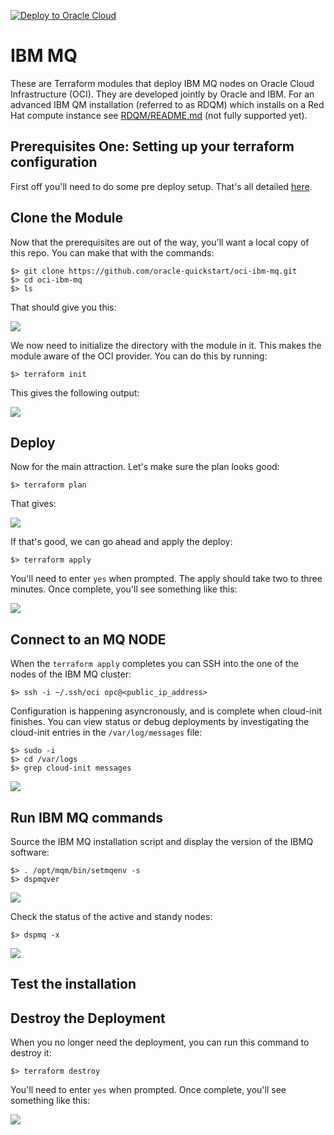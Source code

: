 [![Deploy to Oracle Cloud](https://oci-resourcemanager-plugin.plugins.oci.oraclecloud.com/latest/deploy-to-oracle-cloud.svg)](https://console.us-ashburn-1.oraclecloud.com/resourcemanager/stacks/create?region=home&zipUrl=https://github.com/oracle-quickstart/oci-quickstart-template/archive/button.zip) 


# IBM MQ
These are Terraform modules that deploy IBM MQ nodes on Oracle Cloud Infrastructure (OCI). They are developed jointly by Oracle and IBM. For an advanced IBM QM installation (referred to as RDQM) which installs on a Red Hat compute instance see [RDQM/README.md](RDQM/README.md) (not fully supported yet).

## Prerequisites One: Setting up your terraform configuration
First off you'll need to do some pre deploy setup.  That's all detailed [here](https://github.com/oracle-quickstart/oci-prerequisites).

## Clone the Module
Now that the prerequisites are out of the way, you'll want a local copy of this repo.  You can make that with the commands:

    $> git clone https://github.com/oracle-quickstart/oci-ibm-mq.git
    $> cd oci-ibm-mq
    $> ls

That should give you this:

![](./images/ls.png)
 
 We now need to initialize the directory with the module in it.  This makes the module aware of the OCI provider.  You can do this by running:

    $> terraform init

This gives the following output:

![](./images/terraform_init.png)

## Deploy
Now for the main attraction.  Let's make sure the plan looks good:

    $> terraform plan

That gives:

![](./images/terraform_plan.png)

If that's good, we can go ahead and apply the deploy:

    $> terraform apply

You'll need to enter `yes` when prompted.  The apply should take two to three minutes.  Once complete, you'll see something like this:

![](./images/terraform_apply.png)

## Connect to an MQ NODE
When the `terraform apply` completes you can SSH into the one of the nodes of the IBM MQ cluster:

    $> ssh -i ~/.ssh/oci opc@<public_ip_address>

Configuration is happening asyncronously, and is complete when cloud-init finishes. You can view status or debug deployments by investigating the cloud-init entries in the `/var/log/messages` file:

    $> sudo -i
    $> cd /var/logs
    $> grep cloud-init messages

![](./images/cloud-init.png)

## Run IBM MQ commands
Source the IBM MQ installation script and display the version of the IBMQ software:

    $> . /opt/mqm/bin/setmqenv -s
    $> dspmqver
    
![](./images/IBMMQ_ver.png)

Check the status of the active and standy nodes:

    $> dspmq -x

![](./images/MQ_status.png)

## Test the installation

## Destroy the Deployment
When you no longer need the deployment, you can run this command to destroy it:

    $> terraform destroy

You'll need to enter `yes` when prompted.  Once complete, you'll see something like this:

![](./images/terraform_destroy.png)
